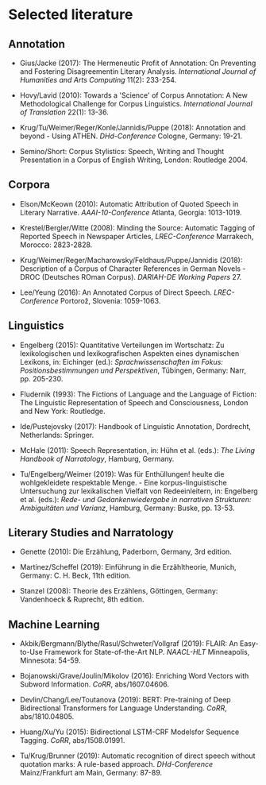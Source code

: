 # Selected literature

## Annotation

- Gius/Jacke (2017): The Hermeneutic Profit of Annotation: On Preventing and Fostering Disagreementin Literary Analysis. *International Journal of Humanities and Arts Computing* 11(2): 233-254.

- Hovy/Lavid (2010): Towards a 'Science' of Corpus Annotation: A New Methodological Challenge for Corpus Linguistics. *International Journal of Translation* 22(1): 13-36.

- Krug/Tu/Weimer/Reger/Konle/Jannidis/Puppe (2018): Annotation and beyond - Using ATHEN. *DHd-Conference* Cologne, Germany: 19-21.

- Semino/Short: Corpus Stylistics: Speech, Writing and Thought Presentation in a Corpus of English Writing, London: Routledge 2004.

## Corpora

- Elson/McKeown (2010): Automatic Attribution of Quoted Speech in Literary Narrative. *AAAI-10-Conference* Atlanta, Georgia: 1013-1019.

- Krestel/Bergler/Witte (2008): Minding the Source: Automatic Tagging of Reported Speech in Newspaper Articles, *LREC-Conference* Marrakech, Morocco: 2823-2828.

- Krug/Weimer/Reger/Macharowsky/Feldhaus/Puppe/Jannidis (2018): Description of a Corpus of Character References in German Novels - DROC (Deutsches ROman Corpus). *DARIAH-DE Working Papers* 27.

- Lee/Yeung (2016): An Annotated Corpus of Direct Speech. *LREC-Conference* Portorož, Slovenia: 1059-1063.

## Linguistics

- Engelberg (2015): Quantitative Verteilungen im Wortschatz: Zu lexikologischen und lexikografischen Aspekten eines dynamischen Lexikons, in: Eichinger (ed.): *Sprachwissenschaften im Fokus: Positionsbestimmungen und Perspektiven*, Tübingen, Germany: Narr, pp. 205-230.

- Fludernik (1993): The Fictions of Language and the Language of Fiction: The Linguistic Representation of Speech and Consciousness, London and New York: Routledge.

- Ide/Pustejovsky (2017): Handbook of Linguistic Annotation, Dordrecht, Netherlands: Springer.

- McHale (2011): Speech Representation, in: Hühn et al. (eds.): *The Living Handbook of Narratology*, Hamburg, Germany.

- Tu/Engelberg/Weimer (2019): Was für Enthüllungen! heulte die wohlgekleidete respektable Menge. - Eine korpus-linguistische Untersuchung zur lexikalischen Vielfalt von Redeeinleitern, in: Engelberg et al. (eds.): *Rede- und Gedankenwiedergabe in narrativen Strukturen: Ambiguitäten und Varianz*, Hamburg, Germany: Buske, pp. 13-53.

## Literary Studies and Narratology

- Genette (2010): Die Erzählung, Paderborn, Germany, 3rd edition.

- Martínez/Scheffel (2019): Einführung in die Erzähltheorie, Munich, Germany: C. H. Beck, 11th edition.

- Stanzel (2008): Theorie des Erzählens, Göttingen, Germany: Vandenhoeck & Ruprecht, 8th edition.

## Machine Learning

- Akbik/Bergmann/Blythe/Rasul/Schweter/Vollgraf (2019): FLAIR: An Easy-to-Use Framework for State-of-the-Art NLP. *NAACL-HLT* Minneapolis, Minnesota: 54-59.

- Bojanowski/Grave/Joulin/Mikolov (2016): Enriching Word Vectors with Subword Information. *CoRR*, abs/1607.04606.

- Devlin/Chang/Lee/Toutanova (2019): BERT: Pre-training of Deep Bidirectional Transformers for Language Understanding. *CoRR*, abs/1810.04805.

- Huang/Xu/Yu (2015): Bidirectional LSTM-CRF Modelsfor Sequence Tagging. *CoRR*, abs/1508.01991.

- Tu/Krug/Brunner (2019): Automatic recognition of direct speech without quotation marks: A rule-based approach. *DHd-Conference* Mainz/Frankfurt am Main, Germany: 87-89.
